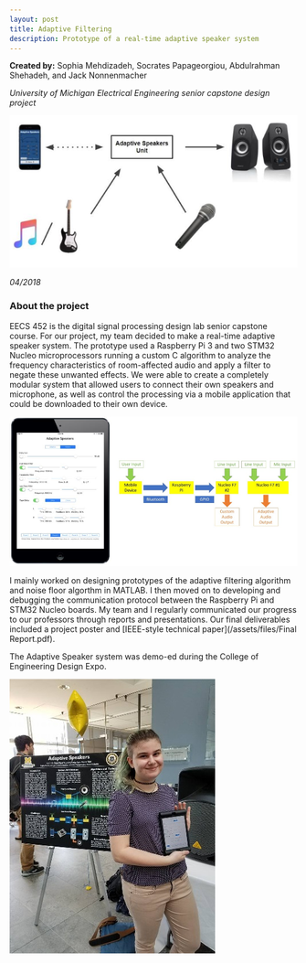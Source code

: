 ```yaml
---
layout: post
title: Adaptive Filtering
description: Prototype of a real-time adaptive speaker system
---
```


**Created by:** Sophia Mehdizadeh, Socrates Papageorgiou, Abdulrahman Shehadeh, and Jack Nonnenmacher

*University of Michigan Electrical Engineering senior capstone design project*

![High level diagram](/assets/images/Capture_AdaptiveSpeakers.JPG)

*04/2018*

### About the project ###

EECS 452 is the digital signal processing design lab senior capstone course. For our project, my team decided to make a real-time adaptive speaker system. The prototype used a Raspberry Pi 3 and two STM32 Nucleo microprocessors running a custom C algorithm to analyze the frequency characteristics of room-affected audio and apply a filter to negate these unwanted effects. We were able to create a completely modular system that allowed users to connect their own speakers and microphone, as well as control the processing via a mobile application that could be downloaded to their own device.

![App and signal flow](/assets/images/Capture_AdaptiveApp.JPG)

I mainly worked on designing prototypes of the adaptive filtering algorithm and noise floor algorthm in MATLAB. I then moved on to developing and debugging the communication protocol between the Raspberry Pi and STM32 Nucleo boards. My team and I regularly communicated our progress to our professors through reports and presentations. Our final deliverables included a project poster and [IEEE-style technical paper](/assets/files/Final Report.pdf).

The Adaptive Speaker system was demo-ed during the College of Engineering Design Expo.

![Design Expo](/assets/images/DesignExpo.jpg)

